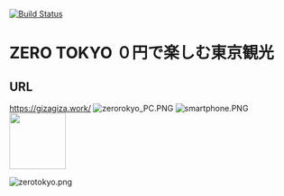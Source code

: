[![Build Status](https://travis-ci.org/gizaju10/django.svg?branch=master)](https://travis-ci.org/gizaju10/django)

# ZERO TOKYO ０円で楽しむ東京観光

## URL
https://gizagiza.work/
![zerorokyo_PC.PNG](https://giza-s3.s3-ap-northeast-1.amazonaws.com/zerorokyo_PC.PNG)
![smartphone.PNG](https://giza-s3.s3-ap-northeast-1.amazonaws.com/Screenshot_20200622-202057.png)
<img src="https://giza-s3.s3-ap-northeast-1.amazonaws.com/Screenshot_20200622-202057.png" width="100px">

![zerotokyo.png](https://giza-s3.s3-ap-northeast-1.amazonaws.com/zerotokyo.png)

